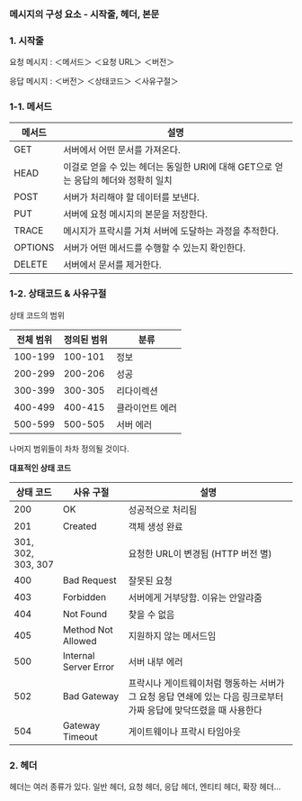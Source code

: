 ### 메시지의 구성 요소 - 시작줄, 헤더, 본문

### 1. 시작줄

요청 메시지 : ＜메서드＞ ＜요청 URL＞ ＜버전＞

응답 메시지 : ＜버전＞ ＜상태코드＞ ＜사유구절＞

### 1-1. 메서드

| 메서드 | 설명 |
| --- | --- |
| GET | 서버에서 어떤 문서를 가져온다. |
| HEAD | 이걸로 얻을 수 있는 헤더는 동일한 URI에 대해 GET으로 얻는 응답의 헤더와 정확히 일치 |
| POST | 서버가 처리해야 할 데이터를 보낸다. |
| PUT | 서버에 요청 메시지의 본문을 저장한다. |
| TRACE | 메시지가 프락시를 거쳐 서버에 도달하는 과정을 추적한다. |
| OPTIONS | 서버가 어떤 메서드를 수행할 수 있는지 확인한다. |
| DELETE | 서버에서 문서를 제거한다. |

### 1-2. 상태코드 & 사유구절

상태 코드의 범위

| 전체 범위 | 정의된 범위 | 분류 |
| --- | --- | --- |
| 100-199 | 100-101 | 정보 |
| 200-299 | 200-206 | 성공 |
| 300-399 | 300-305 | 리다이렉션 |
| 400-499 | 400-415 | 클라이언트 에러 |
| 500-599 | 500-505 | 서버 에러 |

나머지 범위들이 차차 정의될 것이다.

**대표적인 상태 코드**

| 상태 코드 | 사유 구절 | 설명 |
| --- | --- | --- |
| 200 | OK | 성공적으로 처리됨 |
| 201 | Created | 객체 생성 완료 |
| 301, 302, 303, 307 |  | 요청한 URL이 변경됨 (HTTP 버전 별) |
| 400 | Bad Request | 잘못된 요청 |
| 403 | Forbidden | 서버에게 거부당함. 이유는 안알랴줌 |
| 404 | Not Found | 찾을 수 없음 |
| 405 | Method Not Allowed | 지원하지 않는 메서드임 |
| 500 | Internal Server Error | 서버 내부 에러 |
| 502 | Bad Gateway | 프락시나 게이트웨이처럼 행동하는 서버가 그 요청 응답 연쇄에 있는 다음 링크로부터 가짜 응답에 맞닥뜨렸을 때 사용한다  |
| 504 | Gateway Timeout | 게이트웨이나 프락시 타임아웃 |

### 2. 헤더

헤더는 여러 종류가 있다. 일반 헤더, 요청 헤더, 응답 헤더, 엔티티 헤더, 확장 헤더…
